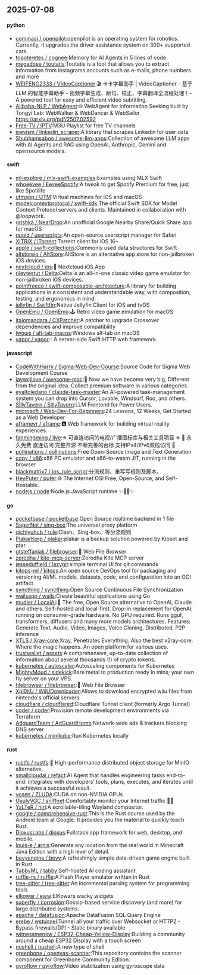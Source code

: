 ## 2025-07-08

#### python
* [commaai / openpilot](https://github.com/commaai/openpilot):openpilot is an operating system for robotics. Currently, it upgrades the driver assistance system on 300+ supported cars.
* [topoteretes / cognee](https://github.com/topoteretes/cognee):Memory for AI Agents in 5 lines of code
* [megadose / toutatis](https://github.com/megadose/toutatis):Toutatis is a tool that allows you to extract information from instagrams accounts such as e-mails, phone numbers and more
* [WEIFENG2333 / VideoCaptioner](https://github.com/WEIFENG2333/VideoCaptioner):🎬 卡卡字幕助手 | VideoCaptioner - 基于 LLM 的智能字幕助手 - 视频字幕生成、断句、校正、字幕翻译全流程处理！- A powered tool for easy and efficient video subtitling.
* [Alibaba-NLP / WebAgent](https://github.com/Alibaba-NLP/WebAgent):🌐 WebAgent for Information Seeking bulit by Tongyi Lab: WebWalker & WebDancer & WebSailor https://arxiv.org/pdf/2507.02592
* [Free-TV / IPTV](https://github.com/Free-TV/IPTV):M3U Playlist for free TV channels
* [joeyism / linkedin_scraper](https://github.com/joeyism/linkedin_scraper):A library that scrapes Linkedin for user data
* [Shubhamsaboo / awesome-llm-apps](https://github.com/Shubhamsaboo/awesome-llm-apps):Collection of awesome LLM apps with AI Agents and RAG using OpenAI, Anthropic, Gemini and opensource models.

#### swift
* [ml-explore / mlx-swift-examples](https://github.com/ml-explore/mlx-swift-examples):Examples using MLX Swift
* [whoeevee / EeveeSpotify](https://github.com/whoeevee/EeveeSpotify):A tweak to get Spotify Premium for free, just like Spotilife
* [utmapp / UTM](https://github.com/utmapp/UTM):Virtual machines for iOS and macOS
* [modelcontextprotocol / swift-sdk](https://github.com/modelcontextprotocol/swift-sdk):The official Swift SDK for Model Context Protocol servers and clients. Maintained in collaboration with @loopwork.
* [grishka / NearDrop](https://github.com/grishka/NearDrop):An unofficial Google Nearby Share/Quick Share app for macOS
* [quoid / userscripts](https://github.com/quoid/userscripts):An open-source userscript manager for Safari
* [XITRIX / iTorrent](https://github.com/XITRIX/iTorrent):Torrent client for iOS 16+
* [apple / swift-collections](https://github.com/apple/swift-collections):Commonly used data structures for Swift
* [altstoreio / AltStore](https://github.com/altstoreio/AltStore):AltStore is an alternative app store for non-jailbroken iOS devices.
* [nextcloud / ios](https://github.com/nextcloud/ios):📱 Nextcloud iOS App
* [rileytestut / Delta](https://github.com/rileytestut/Delta):Delta is an all-in-one classic video game emulator for non-jailbroken iOS devices.
* [pointfreeco / swift-composable-architecture](https://github.com/pointfreeco/swift-composable-architecture):A library for building applications in a consistent and understandable way, with composition, testing, and ergonomics in mind.
* [jellyfin / Swiftfin](https://github.com/jellyfin/Swiftfin):Native Jellyfin Client for iOS and tvOS
* [OpenEmu / OpenEmu](https://github.com/OpenEmu/OpenEmu):🕹 Retro video game emulation for macOS
* [italomandara / CXPatcher](https://github.com/italomandara/CXPatcher):A patcher to upgrade Crossover dependencies and improve compatibility
* [lwouis / alt-tab-macos](https://github.com/lwouis/alt-tab-macos):Windows alt-tab on macOS
* [vapor / vapor](https://github.com/vapor/vapor):💧 A server-side Swift HTTP web framework.

#### javascript
* [CodeWithHarry / Sigma-Web-Dev-Course](https://github.com/CodeWithHarry/Sigma-Web-Dev-Course):Source Code for Sigma Web Development Course
* [jaywcjlove / awesome-mac](https://github.com/jaywcjlove/awesome-mac): Now we have become very big, Different from the original idea. Collect premium software in various categories.
* [eyaltoledano / claude-task-master](https://github.com/eyaltoledano/claude-task-master):An AI-powered task-management system you can drop into Cursor, Lovable, Windsurf, Roo, and others.
* [SillyTavern / SillyTavern](https://github.com/SillyTavern/SillyTavern):LLM Frontend for Power Users.
* [microsoft / Web-Dev-For-Beginners](https://github.com/microsoft/Web-Dev-For-Beginners):24 Lessons, 12 Weeks, Get Started as a Web Developer
* [aframevr / aframe](https://github.com/aframevr/aframe):🅰️
Web framework for building virtual reality experiences.
* [fanmingming / live](https://github.com/fanmingming/live):✯ 可直连访问的电视/广播图标库与相关工具项目 ✯ 🔕 永久免费 直连访问 完整开源 不断完善的台标 支持IPv4/IPv6双栈访问 🔕
* [pollinations / pollinations](https://github.com/pollinations/pollinations):Free Open-Source Image and Text Generation
* [copy / v86](https://github.com/copy/v86):x86 PC emulator and x86-to-wasm JIT, running in the browser
* [blackmatrix7 / ios_rule_script](https://github.com/blackmatrix7/ios_rule_script):分流规则、重写写规则及脚本。
* [HeyPuter / puter](https://github.com/HeyPuter/puter):🌐 The Internet OS! Free, Open-Source, and Self-Hostable.
* [nodejs / node](https://github.com/nodejs/node):Node.js JavaScript runtime ✨🐢🚀✨

#### go
* [pocketbase / pocketbase](https://github.com/pocketbase/pocketbase):Open Source realtime backend in 1 file
* [SagerNet / sing-box](https://github.com/SagerNet/sing-box):The universal proxy platform
* [qichiyuhub / rule](https://github.com/qichiyuhub/rule):Clash、Sing-box、等分流规则
* [PlakarKorp / plakar](https://github.com/PlakarKorp/plakar):plakar is a backup solution powered by Kloset and ptar
* [gtsteffaniak / filebrowser](https://github.com/gtsteffaniak/filebrowser):📂 Web File Browser
* [zerodha / kite-mcp-server](https://github.com/zerodha/kite-mcp-server):Zerodha Kite MCP server
* [jesseduffield / lazygit](https://github.com/jesseduffield/lazygit):simple terminal UI for git commands
* [kitops-ml / kitops](https://github.com/kitops-ml/kitops):An open source DevOps tool for packaging and versioning AI/ML models, datasets, code, and configuration into an OCI artifact.
* [syncthing / syncthing](https://github.com/syncthing/syncthing):Open Source Continuous File Synchronization
* [wailsapp / wails](https://github.com/wailsapp/wails):Create beautiful applications using Go
* [mudler / LocalAI](https://github.com/mudler/LocalAI):🤖 The free, Open Source alternative to OpenAI, Claude and others. Self-hosted and local-first. Drop-in replacement for OpenAI, running on consumer-grade hardware. No GPU required. Runs gguf, transformers, diffusers and many more models architectures. Features: Generate Text, Audio, Video, Images, Voice Cloning, Distributed, P2P inference
* [XTLS / Xray-core](https://github.com/XTLS/Xray-core):Xray, Penetrates Everything. Also the best v2ray-core. Where the magic happens. An open platform for various uses.
* [trustwallet / assets](https://github.com/trustwallet/assets):A comprehensive, up-to-date collection of information about several thousands (!) of crypto tokens.
* [kubernetes / autoscaler](https://github.com/kubernetes/autoscaler):Autoscaling components for Kubernetes
* [MightyMoud / sidekick](https://github.com/MightyMoud/sidekick):Bare metal to production ready in mins; your own fly server on your VPS.
* [filebrowser / filebrowser](https://github.com/filebrowser/filebrowser):📂 Web File Browser
* [Xpl0itU / WiiUDownloader](https://github.com/Xpl0itU/WiiUDownloader):Allows to download encrypted wiiu files from nintendo's official servers
* [cloudflare / cloudflared](https://github.com/cloudflare/cloudflared):Cloudflare Tunnel client (formerly Argo Tunnel)
* [coder / coder](https://github.com/coder/coder):Provision remote development environments via Terraform
* [AdguardTeam / AdGuardHome](https://github.com/AdguardTeam/AdGuardHome):Network-wide ads & trackers blocking DNS server
* [kubernetes / minikube](https://github.com/kubernetes/minikube):Run Kubernetes locally

#### rust
* [rustfs / rustfs](https://github.com/rustfs/rustfs):🚀 High-performance distributed object storage for MinIO alternative.
* [smallcloudai / refact](https://github.com/smallcloudai/refact):AI Agent that handles engineering tasks end-to-end: integrates with developers’ tools, plans, executes, and iterates until it achieves a successful result.
* [vosen / ZLUDA](https://github.com/vosen/ZLUDA):CUDA on non-NVIDIA GPUs
* [GyulyVGC / sniffnet](https://github.com/GyulyVGC/sniffnet):Comfortably monitor your Internet traffic 🕵️‍♂️
* [YaLTeR / niri](https://github.com/YaLTeR/niri):A scrollable-tiling Wayland compositor.
* [google / comprehensive-rust](https://github.com/google/comprehensive-rust):This is the Rust course used by the Android team at Google. It provides you the material to quickly teach Rust.
* [DioxusLabs / dioxus](https://github.com/DioxusLabs/dioxus):Fullstack app framework for web, desktop, and mobile.
* [louis-e / arnis](https://github.com/louis-e/arnis):Generate any location from the real world in Minecraft Java Edition with a high level of detail.
* [bevyengine / bevy](https://github.com/bevyengine/bevy):A refreshingly simple data-driven game engine built in Rust
* [TabbyML / tabby](https://github.com/TabbyML/tabby):Self-hosted AI coding assistant
* [ruffle-rs / ruffle](https://github.com/ruffle-rs/ruffle):A Flash Player emulator written in Rust
* [tree-sitter / tree-sitter](https://github.com/tree-sitter/tree-sitter):An incremental parsing system for programming tools
* [elkowar / eww](https://github.com/elkowar/eww):ElKowars wacky widgets
* [superfly / corrosion](https://github.com/superfly/corrosion):Gossip-based service discovery (and more) for large distributed systems.
* [apache / datafusion](https://github.com/apache/datafusion):Apache DataFusion SQL Query Engine
* [erebe / wstunnel](https://github.com/erebe/wstunnel):Tunnel all your traffic over Websocket or HTTP2 - Bypass firewalls/DPI - Static binary available
* [witnessmenow / ESP32-Cheap-Yellow-Display](https://github.com/witnessmenow/ESP32-Cheap-Yellow-Display):Building a community around a cheap ESP32 Display with a touch screen
* [nushell / nushell](https://github.com/nushell/nushell):A new type of shell
* [greenbone / openvas-scanner](https://github.com/greenbone/openvas-scanner):This repository contains the scanner component for Greenbone Community Edition.
* [gyroflow / gyroflow](https://github.com/gyroflow/gyroflow):Video stabilization using gyroscope data
